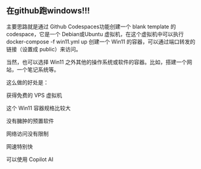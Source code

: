## 在github跑windows!!!

主要思路就是通过 Github Codespaces功能创建一个 blank template 的 codespace，它是一个 Debian或Ubuntu 虚拟机，在这个虚拟机中可以执行 docker-compose -f win11.yml up 创建一个 Win11 的容器，可以通过端口转发的链接（设置成 public）来访问。

当然，也可以选择 Win11 之外其他的操作系统或软件的容器。比如，搭建一个网站，一个笔记系统等。

这么做的好处是：

获得免费的 VPS 虚拟机

这个 Win11  容器规格比较大

没有臃肿的预置软件

网络访问没有限制

网速特别快

可以使用 Copilot AI

